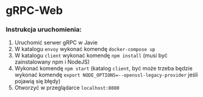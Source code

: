 # gRPC-Web
### Instrukcja uruchomienia:
1. Uruchomić serwer gRPC w Javie
2. W katalogu `envoy` wykonać komendę `docker-compose up`
3. W katalogu `client` wykonać komendę `npm install` (musi być zainstalowany npm i NodeJS)
4. Wykonać komendę `npm start` (katalog `client`, być może trzeba będzie wykonać komendę `export NODE_OPTIONS=--openssl-legacy-provider` jeśli pojawią się błędy)
5. Otworzyć w przeglądarce `localhost:8080`